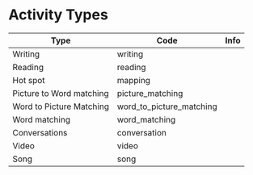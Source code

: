 # Activity Types


Type | Code | Info
-----|----- | -------
Writing | writing | 
Reading | reading |
Hot spot |mapping |
Picture to Word matching | picture_matching | 
Word to Picture Matching | word_to_picture_matching |
Word matching | word_matching |  
Conversations | conversation | 
Video | video | 
Song | song | 
